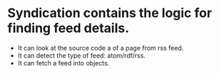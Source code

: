 # Syndication contains the logic for finding feed details.

- It can look at the source code a of a page from rss feed.
- It can detect the type of feed: atom/rdf/rss.
- It can fetch a feed into objects.

